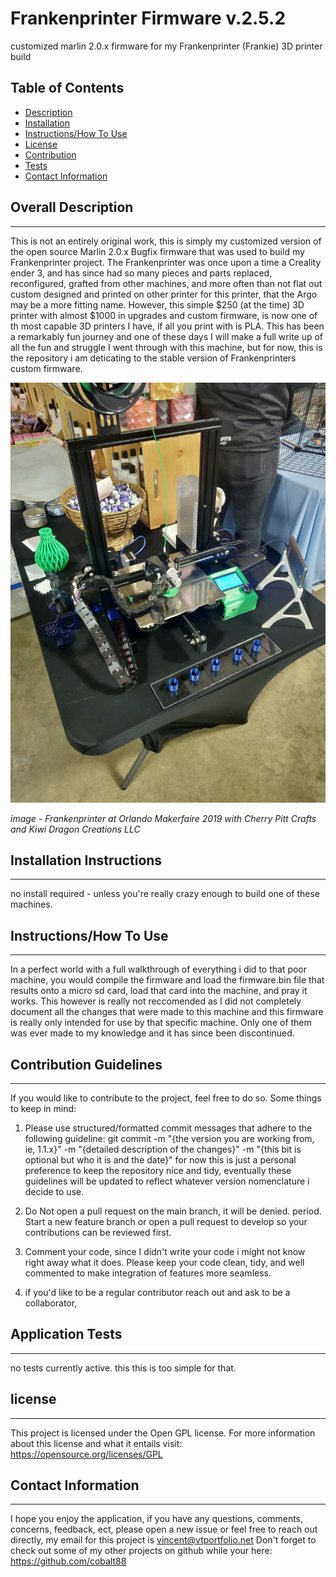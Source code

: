 # Frankenprinter Firmware v.2.5.2

customized marlin 2.0.x firmware for my Frankenprinter (Frankie) 3D printer build

## Table of Contents

- [Description](#overall-description)
- [Installation](#installation-instructions)
- [Instructions/How To Use](#instructions/how-to-use)
- [License](#license)
- [Contribution](#contribution-guidelines)
- [Tests](#application-tests)
- [Contact Information](#contact-information)



 ## Overall Description 
 - - - 
 
This is not an entirely original work, this is simply my customized version of the open source Marlin 2.0.x Bugfix firmware that was used to build my Frankenprinter project. The Frankenprinter was once upon a time a Creality ender 3, and has since had so many pieces and parts replaced, reconfigured, grafted from other machines, and more often than not flat out custom designed and printed on other printer for this printer, that the Argo may be a more fitting name. However, this simple $250 (at the time) 3D printer with almost $1000 in upgrades and custom firmware, is now one of th most capable 3D printers I have, if all you print with is PLA. This has been a remarkably fun journey and one of these days I will make a full write up of all the fun and struggle I went through with this machine, but for now, this is the repository i am deticating to the stable version of Frankenprinters custom firmware.


 ![Alt text](./images/IMG_20191110_093938.jpg)

 *image - Frankenprinter at Orlando Makerfaire 2019 with Cherry Pitt Crafts and Kiwi Dragon Creations LLC*

 ## Installation Instructions
 - - -

no install required - unless you're really crazy enough to build one of these machines. 

 ## Instructions/How To Use
 - - -
 
 In a perfect world with a full walkthrough of everything i did to that poor machine, you would compile the firmware and load the firmware.bin file that results onto a micro sd card, load that card into the machine, and pray it works. This however is really not reccomended as I did not completely document all the changes that were made to this machine and this firmware is really only intended for use by that specific machine. Only one of them was ever made to my knowledge and it has since been discontinued. 

 ## Contribution Guidelines
 - - -
 If you would like to contribute to the project, feel free to do so. Some things to keep in mind:

 1. Please use structured/formatted commit messages that adhere to the following guideline: git commit -m "{the version you are working from, ie, 1.1.x}" -m "{detailed description of the changes}" -m "{this bit is optional but who it is and the date}"
 for now this is just a personal preference to keep the repository nice and tidy, eventually these guidelines will be updated to reflect whatever version nomenclature i decide to use. 

 2. Do Not open a pull request on the main branch, it will be denied. period. Start a new feature branch or open a pull request to develop so your contributions can be reviewed first. 

 3. Comment your code, since I didn't write your code i might not know right away what it does. Please keep your code clean, tidy, and well commented to make integration of features more seamless. 

 4. if you'd like to be a regular contributor reach out and ask to be a collaborator, 

 ## Application Tests
 - - -

no tests currently active. this this is too simple for that.

## license
  - - - 
  This project is licensed under the Open GPL license.
  For more information about this license and what it entails visit: https://opensource.org/licenses/GPL

 ## Contact Information
 - - -
I hope you enjoy the application, if you have any questions, comments, concerns, feedback, ect, 
please open a new issue or feel free to reach out directly, my email for this project is vincent@vtportfolio.net
Don't forget to check out some of my other projects on github while your here: https://github.com/cobalt88
